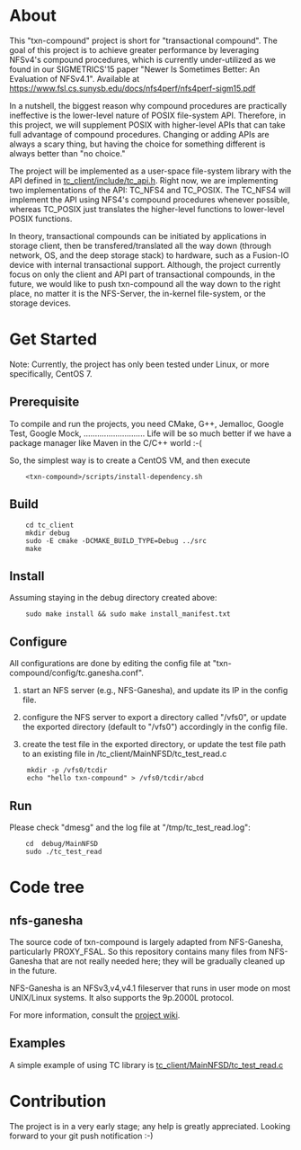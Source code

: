 About
=====
This "txn-compound" project is short for "transactional compound".  The goal of
this project is to achieve greater performance by leveraging NFSv4's compound
procedures, which is currently under-utilized as we found in our SIGMETRICS'15
paper "Newer Is Sometimes Better: An Evaluation of NFSv4.1". Available at
https://www.fsl.cs.sunysb.edu/docs/nfs4perf/nfs4perf-sigm15.pdf

In a nutshell, the biggest reason why compound procedures are practically
ineffective is the lower-level nature of POSIX file-system API.  Therefore, in
this project, we will supplement POSIX with higher-level APIs that can take
full advantage of compound procedures.  Changing or adding APIs are always a
scary thing, but having the choice for something different is always better
than "no choice."

The project will be implemented as a user-space file-system library with the
API defined in [tc_client/include/tc_api.h](tc_client/include/tc_api.h).  Right
now, we are implementing two implementations of the API: TC_NFS4 and TC_POSIX.
The TC_NFS4 will implement the API using NFS4's compound procedures whenever
possible, whereas TC_POSIX just translates the higher-level functions to
lower-level POSIX functions.

In theory, transactional compounds can be initiated by applications in storage
client, then be transfered/translated all the way down (through network, OS, and
the deep storage stack) to hardware, such as a Fusion-IO device with internal
transactional support.  Although, the project currently focus on only the
client and API part of transactional compounds, in the future, we would like to
push txn-compound all the way down to the right place, no matter it is the
NFS-Server, the in-kernel file-system, or the storage devices.

Get Started
===========
Note: Currently, the project has only been tested under Linux, or more
specifically, CentOS 7.

Prerequisite
------------
To compile and run the projects, you need CMake, G++, Jemalloc, Google Test,
Google Mock, ........................... Life will be so much better if we
have a package manager like Maven in the C/C++ world :-(

So, the simplest way is to create a CentOS VM, and then execute

        <txn-compound>/scripts/install-dependency.sh

Build
-----

        cd tc_client
        mkdir debug
        sudo -E cmake -DCMAKE_BUILD_TYPE=Debug ../src
        make

Install
-------
Assuming staying in the debug directory created above:

        sudo make install && sudo make install_manifest.txt

Configure
---------
All configurations are done by editing the config file at
"txn-compound/config/tc.ganesha.conf".

1. start an NFS server (e.g., NFS-Ganesha), and update its IP in the config
   file.

2. configure the NFS server to export a directory called "/vfs0", or update the
   exported directory (default to "/vfs0") accordingly in the config file.

3. create the test file in the exported directory, or update the test file path
   to an existing file in <txn-compound>/tc_client/MainNFSD/tc_test_read.c

        mkdir -p /vfs0/tcdir
        echo "hello txn-compound" > /vfs0/tcdir/abcd

Run
---
Please check "dmesg" and the log file at "/tmp/tc_test_read.log":

        cd  debug/MainNFSD
        sudo ./tc_test_read


Code tree
=========

nfs-ganesha
-----------
The source code of txn-compound is largely adapted from NFS-Ganesha,
particularly PROXY_FSAL.  So this repository contains many files from
NFS-Ganesha that are not really needed here; they will be gradually cleaned up
in the future.

NFS-Ganesha is an NFSv3,v4,v4.1 fileserver that runs in user mode on most
UNIX/Linux systems.  It also supports the 9p.2000L protocol.

For more information, consult the [project wiki](https://github.com/nfs-ganesha/nfs-ganesha/wiki).

Examples
--------
A simple example of using TC library is
[tc_client/MainNFSD/tc_test_read.c](tc_client/MainNFSD/tc_test_read.c)

Contribution
============
The project is in a very early stage; any help is greatly appreciated.
Looking forward to your git push notification :-)
